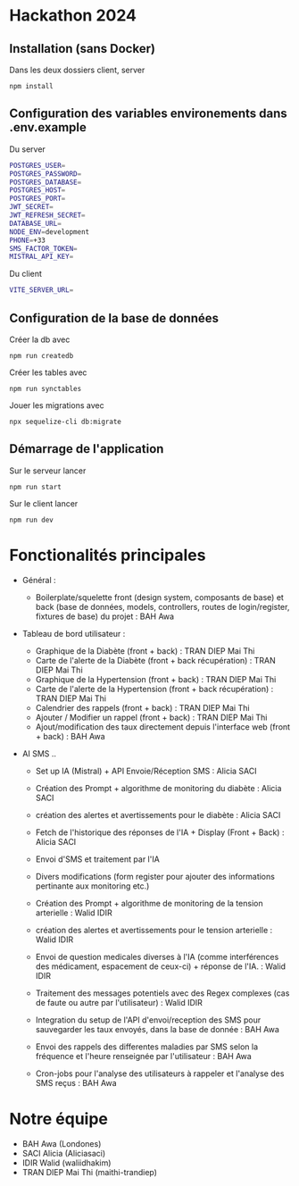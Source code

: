 # Hackathon 2024

## Installation (sans Docker)

Dans les deux dossiers client, server

```npm install```

## Configuration des variables environements dans .env.example

Du server

```bash
POSTGRES_USER=
POSTGRES_PASSWORD=
POSTGRES_DATABASE=
POSTGRES_HOST=
POSTGRES_PORT=
JWT_SECRET=
JWT_REFRESH_SECRET=
DATABASE_URL=
NODE_ENV=development
PHONE=+33
SMS_FACTOR_TOKEN=
MISTRAL_API_KEY=
```

Du client

```bash
VITE_SERVER_URL=
```

## Configuration de la base de données
Créer la db avec 

```npm run createdb```

Créer les tables avec 

```npm run synctables```

Jouer les migrations avec 

```npx sequelize-cli db:migrate```

## Démarrage de l'application

Sur le serveur lancer

```npm run start```

Sur le client lancer

```npm run dev```

# Fonctionalités principales

- Général :
    - Boilerplate/squelette front (design system, composants de base) et back (base de données, models, controllers, routes de login/register, fixtures de base) du projet : BAH Awa

- Tableau de bord utilisateur :

    - Graphique de la Diabète (front + back) : TRAN DIEP Mai Thi
    - Carte de l'alerte de la Diabète (front + back récupération) : TRAN DIEP Mai Thi
    - Graphique de la Hypertension (front + back) : TRAN DIEP Mai Thi
    - Carte de l'alerte de la Hypertension (front + back récupération) : TRAN DIEP Mai Thi
    - Calendrier des rappels (front + back) : TRAN DIEP Mai Thi
    - Ajouter / Modifier un rappel (front + back) : TRAN DIEP Mai Thi
    - Ajout/modification des taux directement depuis l'interface web (front + back) : BAH Awa

- AI SMS ..
    - Set up IA (Mistral) + API Envoie/Réception SMS : Alicia SACI
    - Création des Prompt + algorithme de monitoring du diabète : Alicia SACI
    - création des alertes et avertissements pour le diabète : Alicia SACI
    - Fetch de l'historique des réponses de l'IA + Display (Front + Back) : Alicia SACI
    - Envoi d'SMS et traitement par l'IA
    - Divers modifications (form register pour ajouter des informations pertinante aux monitoring etc.)
  
    - Création des Prompt + algorithme de monitoring de la tension arterielle : Walid IDIR
    - création des alertes et avertissements pour le tension arterielle : Walid IDIR
    - Envoi de question medicales diverses à l'IA (comme interférences des médicament, espacement de ceux-ci) + réponse de l'IA. : Walid IDIR
    - Traitement des messages potentiels avec des Regex complexes (cas de faute ou autre par l'utilisateur) : Walid IDIR
    - Integration du setup de l'API d'envoi/reception des SMS pour sauvegarder les taux envoyés, dans la base de donnée : BAH Awa
    - Envoi des rappels des differentes maladies par SMS selon la fréquence et l'heure renseignée par l'utilisateur : BAH Awa
    - Cron-jobs pour l'analyse des utilisateurs à rappeler et l'analyse des SMS reçus : BAH Awa
    


# Notre équipe

- BAH Awa (Londones)
- SACI Alicia (Aliciasaci)
- IDIR Walid (waliidhakim)
- TRAN DIEP Mai Thi (maithi-trandiep) 
